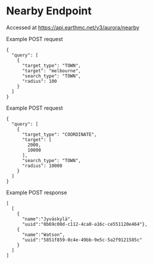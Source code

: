 # Nearby Endpoint
Accessed at https://api.earthmc.net/v3/aurora/nearby

Example POST request
```json5
{
  "query": [
    {
      "target_type": "TOWN",
      "target": "melbourne",
      "search_type": "TOWN",
      "radius": 100
    }
  ]
}
```

Example POST request
```json5
{
  "query": [
    {
      "target_type": "COORDINATE",
      "target": [
        2000,
        10000
      ],
      "search_type": "TOWN",
      "radius": 10000
    }
  ]
}
```

Example POST response
```json5
[
  [
    {
      "name":"Jyväskylä",
      "uuid":"0b69c00d-c112-4ca0-a16c-ce551120e464"},
    {
      "name":"Watson",
      "uuid":"5851f859-0c4e-49bb-9e5c-5a2f9121585c"
    }
  ]
]
```